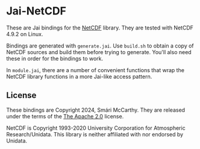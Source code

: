 # Jai-NetCDF

These are Jai bindings for the [NetCDF](https://docs.unidata.ucar.edu/netcdf-c/current/index.html) library.
They are tested with NetCDF 4.9.2 on Linux.

Bindings are generated with `generate.jai`. Use `build.sh` to obtain a copy of NetCDF sources
and build them before trying to generate. You'll also need these in order for the bindings to work.

In `module.jai`, there are a number of convenient functions that wrap the NetCDF library functions
in a more Jai-like access pattern.

## License

These bindings are Copyright 2024, Smári McCarthy. They are released under the terms of the 
[The Apache 2.0](https://www.apache.org/licenses/LICENSE-2.0) license.

NetCDF is Copyright 1993-2020 University Corporation for Atmospheric Research/Unidata. This library
is neither affiliated with nor endorsed by Unidata.
